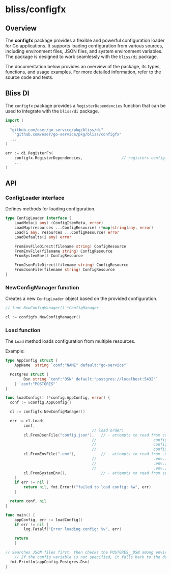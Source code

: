 # bliss/configfx

## Overview

The **configfx** package provides a flexible and powerful configuration loader for Go applications. It supports loading
configuration from various sources, including environment files, JSON files, and system environment variables. The
package is designed to work seamlessly with the `bliss/di` package.

The documentation below provides an overview of the package, its types, functions, and usage examples. For more detailed
information, refer to the source code and tests.

## Bliss DI

The `configfx` package provides a `RegisterDependencies` function that can be used to integrate with the `bliss/di`
package.

```go
import (
  ...
  "github.com/eser/go-service/pkg/bliss/di"
	"github.com/eser/go-service/pkg/bliss/configfx"
  ...
)

err := di.RegisterFn(
	configfx.RegisterDependencies,                 // registers configfx.ConfigLoader
	...
)
```

## API

### ConfigLoader interface

Defines methods for loading configuration.

```go
type ConfigLoader interface {
	LoadMeta(i any) (ConfigItemMeta, error)
	LoadMap(resources ...ConfigResource) (*map[string]any, error)
	Load(i any, resources ...ConfigResource) error
	LoadDefaults(i any) error

	FromEnvFileDirect(filename string) ConfigResource
	FromEnvFile(filename string) ConfigResource
	FromSystemEnv() ConfigResource

	FromJsonFileDirect(filename string) ConfigResource
	FromJsonFile(filename string) ConfigResource
}
```

### NewConfigManager function

Creates a new `ConfigLoader` object based on the provided configuration.

```go
// func NewConfigManager() *ConfigManager

cl := configfx.NewConfigManager()
```

### Load function

The `Load` method loads configuration from multiple resources.

Example:

```go
type AppConfig struct {
	AppName  string `conf:"NAME" default:"go-service"`

  Postgres struct {
		Dsn string `conf:"DSN" default:"postgres://localhost:5432"`
	} `conf:"POSTGRES"`
}

func loadConfig() (*config.AppConfig, error) {
  conf := &config.AppConfig{}

  cl := configfx.NewConfigManager()

  err := cl.Load(
		conf,
                                      // load order:
		cl.FromJsonFile("config.json"),   // - attempts to read from config.json,
                                      //                         config.local.json,
                                      //                         config.[env].json,
                                      //                         config.[env].local.json
		cl.FromEnvFile(".env"),           // - attempts to read from .env
                                      //                         .env.local
                                      //                         .env.[env]
                                      //                         .env.[env].local
		cl.FromSystemEnv(),               // - attempts to read from system environment variables
	)
	if err != nil {
		return nil, fmt.Errorf("failed to load config: %w", err)
	}

  return conf, nil
}

func main() {
	appConfig, err := loadConfig()
	if err != nil {
		log.Fatalf("Error loading config: %v", err)

    return
	}

// Searches JSON files first, then checks the POSTGRES__DSN among environment variables.
	// If the config variable is not specified, it falls back to the default value "postgres://localhost:5432".
  fmt.Println(appConfig.Postgres.Dsn)
}
```

